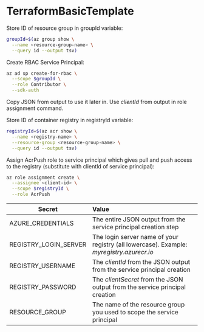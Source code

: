 # TerraformBasicTemplate

Store ID of resource group in groupId variable:
```bash
groupId=$(az group show \
  --name <resource-group-name> \
  --query id --output tsv)
```

Create RBAC Service Principal:
```bash
az ad sp create-for-rbac \
  --scope $groupId \
  --role Contributor \
  --sdk-auth
```
Copy JSON from output to use it later in. Use *clientId* from output in role assignment command.

Store ID of container registry in registryId variable:
```bash
registryId=$(az acr show \
  --name <registry-name> \
  --resource-group <resource-group-name> \
  --query id --output tsv)
```

Assign AcrPush role to service principal which gives pull and push access to the registry (substitute <client-id> with clientId of service principal):
```bash
az role assignment create \
  --assignee <client-id> \
  --scope $registryId \
  --role AcrPush
```
  
| Secret        | Value           |
| ------------- |:------------- |
|AZURE_CREDENTIALS     | The entire JSON output from the service principal creation step |
| REGISTRY_LOGIN_SERVER      | The login server name of your registry (all lowercase). Example: *myregistry.azurecr.io*      |
| REGISTRY_USERNAME | The *clientId* from the JSON output from the service principal creation      |
| REGISTRY_PASSWORD | The *clientSecret* from the JSON output from the service principal creation     |
| RESOURCE_GROUP | 	The name of the resource group you used to scope the service principal      |
